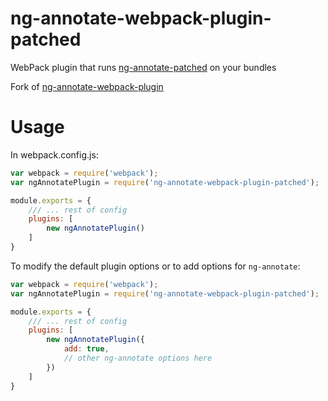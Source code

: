 ng-annotate-webpack-plugin-patched
==========================

WebPack plugin that runs [ng-annotate-patched](https://github.com/bluetech/ng-annotate-patched) on your bundles

Fork of [ng-annotate-webpack-plugin](https://github.com/jeffling/ng-annotate-webpack-plugin)

# Usage
In webpack.config.js:
```javascript
var webpack = require('webpack');
var ngAnnotatePlugin = require('ng-annotate-webpack-plugin-patched');

module.exports = {
    /// ... rest of config
    plugins: [
        new ngAnnotatePlugin()
    ]
}
```
To modify the default plugin options or to add options for `ng-annotate`:
```javascript
var webpack = require('webpack');
var ngAnnotatePlugin = require('ng-annotate-webpack-plugin-patched');

module.exports = {
    /// ... rest of config
    plugins: [
        new ngAnnotatePlugin({
            add: true,
            // other ng-annotate options here
        })
    ]
}
```
